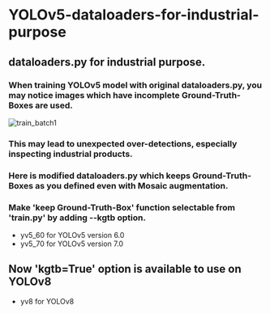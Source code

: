 # YOLOv5-dataloaders-for-industrial-purpose
## dataloaders.py for industrial purpose. 

### When training YOLOv5 model with original dataloaders.py, you may notice images which have incomplete Ground-Truth-Boxes are used.
![train_batch1](https://github.com/SwHaraday/YOLOv5-dataloaders-for-industrial-purpose/assets/49700734/ac146ee3-9ade-4160-9b7e-93ae53fb497a)
### This may lead to unexpected over-detections, especially inspecting industrial products.
### Here is modified dataloaders.py which keeps Ground-Truth-Boxes as you defined even with Mosaic augmentation.

### Make 'keep Ground-Truth-Box' function selectable from 'train.py' by adding --kgtb option.
- yv5_60 for YOLOv5 version 6.0
- yv5_70 for YOLOv5 version 7.0

## Now 'kgtb=True' option is available to use on YOLOv8
- yv8 for YOLOv8
